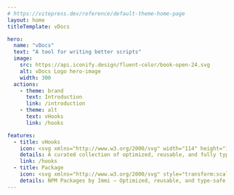 ```yaml
---
# https://vitepress.dev/reference/default-theme-home-page
layout: home
titleTemplate: vDocs

hero:
  name: "vDocs"
  text: "A tool for writing better scripts"
  image:
    src: https://api.iconify.design/fluent-color/book-open-24.svg
    alt: vDocs Logo hero-image
    width: 300
  actions:
    - theme: brand
      text: Introduction
      link: /introduction
    - theme: alt
      text: vHooks
      link: /hooks

features:
  - title: vHooks
    icon: <svg xmlns="http://www.w3.org/2000/svg" width="114" height="114" viewBox="0 0 24 24"><path fill="currentColor" d="M18.323 9.007c-.226-.033-.42-.13-.646-.194c.033-.129.033-.258.097-.452c.452-2.322.13-4.16-.903-4.806c-1.032-.58-2.71.032-4.387 1.484c-.13.129-.355.258-.484.451c-.097-.096-.226-.193-.323-.322c-1.774-1.58-3.516-2.226-4.612-1.613c-1.033.58-1.355 2.355-.904 4.516c.033.226.097.452.13.645c-.226.033-.485.13-.71.226C3.484 9.684 2 10.878 2 12.007c0 1.225 1.58 2.451 3.742 3.16c.193.033.355.13.548.13c-.032.226-.129.451-.129.71c-.42 2.129-.096 3.838.936 4.419c1.032.645 2.838 0 4.516-1.548c.129-.13.258-.226.42-.355a4 4 0 0 0 .548.451c1.613 1.452 3.29 2.033 4.355 1.452c1.032-.645 1.387-2.452.935-4.71c-.032-.129-.032-.354-.13-.548c.13-.032.227-.032.356-.13C20.355 14.362 22 13.137 22 11.91c-.032-1-1.58-2.161-3.677-2.903m-5.29-3.29c1.45-1.259 2.806-1.71 3.45-1.388c.646.355.904 1.903.485 3.936c-.032.129-.032.225-.097.419c-.871-.194-1.71-.355-2.613-.42c-.484-.709-1.032-1.45-1.613-2.032a1.8 1.8 0 0 1 .387-.516M8.547 14.07c.194.355.42.678.646 1a10.6 10.6 0 0 1-1.807-.258a8 8 0 0 1 .645-1.71c.13.29.355.678.516.968m-1.16-4.645a22 22 0 0 1 1.773-.323c-.226.323-.42.646-.58 1c-.162.355-.355.646-.549 1.033c-.29-.613-.451-1.162-.645-1.71m1.031 2.677c.226-.548.549-1.032.871-1.58c.323-.549.645-1.033.936-1.549c.58-.032 1.161-.032 1.774-.032c.58 0 1.226.032 1.774.032c.355.484.645 1 .936 1.484c.322.484.58 1.033.87 1.58c-.225.55-.548 1.033-.87 1.582c-.323.548-.646 1.032-.936 1.548c-.58.032-1.161.032-1.806.032s-1.226-.032-1.774-.032c-.355-.484-.646-1-.936-1.548c-.29-.549-.548-.968-.839-1.517m7.033 1.968c.193-.355.354-.677.548-1.032c.226.548.452 1.129.645 1.71c-.58.129-1.226.225-1.87.322c.257-.322.483-.677.677-1m.58-2.968c-.193-.354-.355-.677-.548-1.032s-.42-.645-.58-.935a22 22 0 0 1 1.773.322c-.193.549-.419 1.097-.645 1.645M12 6.75c.42.451.774.903 1.129 1.387a28 28 0 0 0-2.322 0c.419-.516.838-.968 1.193-1.387M7.484 4.36c.645-.354 2.129.13 3.613 1.549c.097.097.193.193.322.258c-.58.645-1.129 1.355-1.677 2.032a23 23 0 0 0-2.613.42c-.032-.194-.097-.42-.129-.581c-.355-1.903-.129-3.323.484-3.678M6.58 14.62c-.13-.033-.323-.097-.484-.13a7.2 7.2 0 0 1-2.484-1.225c-.452-.323-.678-.71-.774-1.162c0-.71 1.258-1.612 3.032-2.258c.226-.096.452-.129.677-.225c.258.87.581 1.677.936 2.483c-.323.807-.678 1.613-.903 2.517m4.484 3.774a7.1 7.1 0 0 1-2.226 1.355a1.54 1.54 0 0 1-1.355.032c-.645-.355-.871-1.71-.549-3.58c.033-.227.097-.452.13-.646c.87.194 1.774.323 2.612.355c.484.71 1.097 1.451 1.678 2.097c-.032.193-.162.29-.29.387m.967-.903c-.42-.452-.774-.904-1.161-1.388c.355 0 .71.033 1.129.033s.806 0 1.161-.033c-.354.42-.71.871-1.129 1.387m5.097 1.128c-.032.452-.258.936-.645 1.226c-.645.355-1.936-.096-3.355-1.354c-.129-.13-.322-.259-.484-.452a17 17 0 0 0 1.613-2.097c.903-.032 1.774-.226 2.613-.42c.032.13.032.323.097.452c.226.904.226 1.807.161 2.645m.71-4.16c-.097.032-.226.032-.355.096c-.258-.871-.645-1.677-1-2.484c.355-.774.677-1.613.935-2.451c.226.032.42.129.581.193c1.806.645 3.064 1.548 3.064 2.258c.033.742-1.29 1.742-3.225 2.387M12 13.844c1 0 1.774-.806 1.774-1.774A1.79 1.79 0 0 0 12 10.297c-.935 0-1.774.806-1.774 1.774S11 13.845 12 13.845"/></svg>
    details: A curated collection of optimized, reusable, and fully type-safe React hooks—designed for seamless and efficient development.
    link: /hooks
  - title: Package
    icon: <svg xmlns="http://www.w3.org/2000/svg" style="transform:scale(0.8);" width="114" height="114" viewBox="0 0 24 24"><path fill="none" stroke="currentColor" stroke-linecap="round" stroke-linejoin="round" stroke-width="1.4" d="M3 9h18v10a2 2 0 0 1-2 2H5a2 2 0 0 1-2-2zm0 0l2.45-4.9A2 2 0 0 1 7.24 3h9.52a2 2 0 0 1 1.8 1.1L21 9m-9-6v6"/></svg>
    details: NPM Packages by Immi – Optimized, reusable, and type-safe utilities for React, the browser, and TypeScript.
---
```

